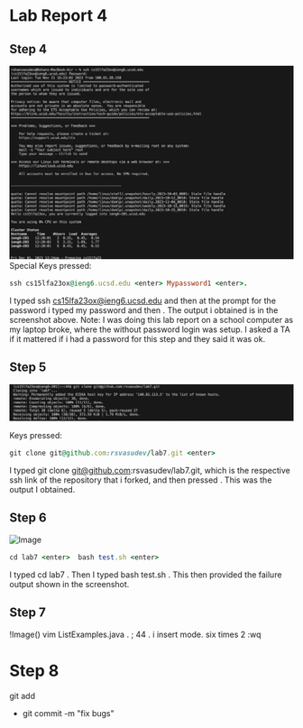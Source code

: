 # Lab Report 4

## Step 4 
![Image](LoggingIn.png)
Special Keys pressed: 
```ruby
ssh cs15lfa23ox@ieng6.ucsd.edu <enter> Mypassword1 <enter>.
```
I typed ssh cs15lfa23ox@ieng6.ucsd.edu <enter> and then at the prompt for the password i typed my password and then <enter>. The output i obtained is in the screenshot above. 
Note: I was doing this lab report on a school computer as my laptop broke, where the without password login was setup. I asked a TA if it mattered if i had a password for this step and they said it was ok.

## Step 5
![Image](cloning.png)

Keys pressed:
```ruby
git clone git@github.com:rsvasudev/lab7.git <enter>
```
I typed git clone git@github.com:rsvasudev/lab7.git, which is the respective ssh link of the repository that i forked, and then pressed <enter>. This was the output I obtained.

## Step 6
![Image](actualrunningtests.png)
```ruby
cd lab7 <enter>  bash test.sh <enter>
```
I typed cd lab7 <enter>. Then I typed bash test.sh <enter>. This then provided the failure output shown in the screenshot.

## Step 7
!Image()
vim ListExamples.java <enter>. <shift> ; 44 <enter>. i insert mode. <right> six times <delete> 2 <esc> :wq <enter>


# Step 8
git add
- git commit -m "fix bugs"

